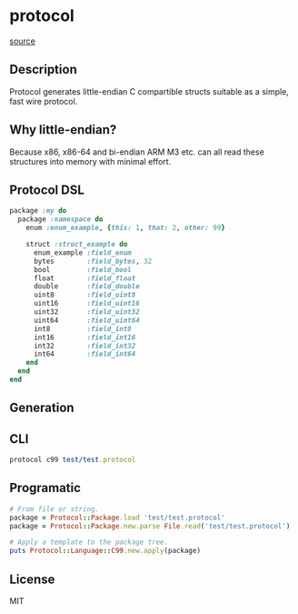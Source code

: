 # protocol

[source](https://bitbucket.org/shanna/protocol)

## Description

Protocol generates little-endian C compartible structs suitable as a simple,
fast wire protocol.

## Why little-endian?

Because x86, x86-64 and bi-endian ARM M3 etc. can all read these structures
into memory with minimal effort.

## Protocol DSL

```ruby
package :my do
  package :namespace do
    enum :enum_example, {this: 1, that: 2, other: 99}

    struct :struct_example do
      enum_example :field_enum
      bytes        :field_bytes, 32
      bool         :field_bool
      float        :field_float
      double       :field_double
      uint8        :field_uint8
      uint16       :field_uint16
      uint32       :field_uint32
      uint64       :field_uint64
      int8         :field_int8
      int16        :field_int16
      int32        :field_int32
      int64        :field_int64
    end
  end
end
```

## Generation

## CLI

```ruby
protocol c99 test/test.protocol
```

## Programatic

```ruby
# From file or string.
package = Protocol::Package.load 'test/test.protocol'
package = Protocol::Package.new.parse File.read('test/test.protocol')

# Apply a template to the package tree.
puts Protocol::Language::C99.new.apply(package)
```

## License

MIT

